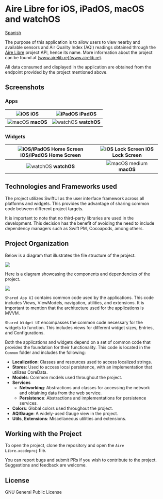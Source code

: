 # Aire Libre for iOS, iPadOS, macOS and watchOS

[Spanish](README.es.md)

The purpose of this application is to allow users to view nearby and available sensors and Air Quality Index (AQI) readings obtained through the [Aire Libre](https://github.com/melizeche/AireLibre) project API, hence its name. More information about the project can be found at [www.airelib.re](www.airelib.re).

All data consumed and displayed in the application are obtained from the endpoint provided by the project mentioned above.

## Screenshots

### Apps

| ![iOS](readme_files/ss_iphone.png)  **iOS** | ![iPadOS](readme_files/ss_ipad.png) **iPadOS** |
| :---: | :--: |
| ![macOS](readme_files/ss_mac.png) **macOS** | ![watchOS](readme_files/ss_watch.png)  **watchOS** |

### Widgets
| ![iOS/iPadOS Home Screen](readme_files/widget_home_screen.png)  **iOS/iPadOS Home Screen**  | ![iOS Lock Screen](readme_files/widget_lock_screen.png)  **iOS Lock Screen** |
| :---: | :--: |
| ![watchOS](readme_files/widget_watchos.png)  **watchOS** | ![macOS medium](readme_files/widget_macos.png)  **macOS** |

## Technologies and Frameworks used
The project utilizes SwiftUI as the user interface framework across all platforms and widgets. This provides the advantage of sharing common code between different project targets.

It is important to note that no third-party libraries are used in the development. This decision has the benefit of avoiding the need to include dependency managers such as Swift PM, Cocoapods, among others.

## Project Organization
Below is a diagram that illustrates the file structure of the project.

![](readme_files/project_structure.png)

Here is a diagram showcasing the components and dependencies of the project.

![](readme_files/dependency_diagram.png)

`Shared App UI` contains common code used by the applications. This code includes Views, ViewModels, navigation, utilities, and extensions. It is important to mention that the architecture used for the applications is MVVM.

`Shared Widget UI` encompasses the common code necessary for the widgets to function. This includes views for different widget sizes, Entries, and Configurations.

Both the applications and widgets depend on a set of common code that provides the foundation for their functionality. This code is located in the `Common` folder and includes the following:

* **Localization**: Classes and resources used to access localized strings.
* **Stores**: Used to access local persistence, with an implementation that utilizes CoreData.
* **Models**: Common models used throughout the project.
* **Services**
    * **Networking**: Abstractions and classes for accessing the network and obtaining data from the web service.
    * **Persistence**: Abstractions and implementations for persistence services.
* **Colors**: Global colors used throughout the project.
* **AQIGauge**: A widely-used Gauge view in the project.
* **Utils**, **Extensions**: Miscellaneous utilities and extensions.

## Working with the Project
To open the project, clone the repository and open the `Aire Libre.xcodeproj` file.

You can report bugs and submit PRs if you wish to contribute to the project. Suggestions and feedback are welcome.

## License
GNU General Public License